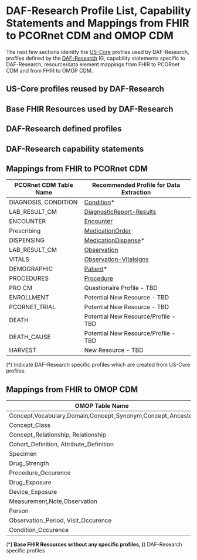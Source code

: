 # DAF-Research Profile List, Capability Statements and Mappings from FHIR to PCORnet CDM and OMOP CDM

The next few sections identify the [US-Core] profiles used by DAF-Research, profiles defined by the [DAF-Research] IG, capability statements specific to DAF-Research, resource/data element mappings from FHIR to PCORnet CDM and from FHIR to OMOP CDM.


## US-Core profiles reused by DAF-Research




## Base FHIR Resources used by DAF-Research 



## DAF-Research defined profiles



## DAF-Research capability statements



## Mappings from FHIR to PCORnet CDM 

|PCORnet CDM Table Name            |Recommended Profile for Data Extraction|
|----------------------------------|----------------------------------------|
|DIAGNOSIS, CONDITION|[Condition](daf-condition.html)*|
|LAB_RESULT_CM|[DiagnosticReport-Results](us-core-diagnosticreport.html)|
|ENCOUNTER|[Encounter](daf-encounter.html)|
|Prescribing|[MedicationOrder](us-core-medicationorder.html)|
|DISPENSING|[MedicationDispense](daf-medicationdispense.html)*|
|LAB_RESULT_CM|[Observation](us-core-resultobs.html)|
|VITALS|[Observation-Vitalsigns](us-core-vitalsigns.html)|
|DEMOGRAPHIC|[Patient](daf-patient.html)*|
|PROCEDURES|[Procedure](us-core-procedure.html)|
|PRO CM|Questionaire Profile - TBD|
|ENROLLMENT|Potential New Resource - TBD|
|PCORNET_TRIAL|Potential New Resource - TBD|
|DEATH|Potential New Resource/Profile - TBD|
|DEATH_CAUSE|Potential New Resource/Profile - TBD|
|HARVEST|New Resource - TBD|


(*) Indicate DAF-Research specific profiles which are created from US-Core profiles.


## Mappings from FHIR to OMOP CDM

|OMOP Table Name            |Recommended Profile for Data Extraction|
|----------------------------------|----------------------------------------|
|Concept,Vocabulary,Domain,Concept_Synonym,Concept_Ancestor|ValueSet **|
|Concept_Class|Concept **|
|Concept_Relationship, Relationship|ConceptMap **|
|Cohort_Definition, Attribute_Definition|Group **|
|Specimen|Specimen **|
|Drug_Strength|[Medication](us-core-medication.html)|
|Procedure_Occurence|[Procedure](us-core-procedure.html)|
|Drug_Exposure|[MedicationOrder](us-core-medicationorder.html),[MedicationStatement](us-core-medicationstatement.html),[Immunization](us-core-immunization.html)|
|Device_Exposure|[Procedure](us-core-procedure.html),[Device](us-core-device.html)|
|Measurement,Note,Observation|[Observation](us-core-resultobs.html)|
|Person|[Patient](daf-patient.html)*|
|Observation_Period, Visit_Occurence|[Encounter](daf-encounter.html)|
|Condition_Occurence|[Condition](daf-condition.html)*|


(***) Base FHIR Resources without any specific profiles, (**) DAF-Research specific profiles


[DAF-Core]: daf-core.html
[US-Core]: us-core.html
[DAF-Research]: daf-research.html
[Office of the National Coordinator (ONC)]: http://www.healthit.gov/newsroom/about-onc 
[ONC]: http://www.healthit.gov/newsroom/about-onc
[Data Access Framework]: http://wiki.siframework.org/Data+Access+Framework+Homepage
[DAF]: http://wiki.siframework.org/Data+Access+Framework+Homepage
[PCORI]:  http://www.pcori.org
[PCORnet]: http://www.pcornet.org/
[Argonaut]: http://argonautwiki.hl7.org/index.php?title=Main_Page* 
[ASPE]: https://aspe.hhs.gov/
[DAF-Research-intro]: daf-research-intro.html
[C1, C2, C3, C4]: daf-research-intro.html
[Data Source Conformance]: capabilitystatement-daf-datasource.html
[Data Mart Conformance]: capabilitystatement-daf-datamart.html
[Research Query Composer Conformance]: capabilitystatement-daf-datasource.html
[Research Query Responder Conformance]: capabilitystatement-daf-datasource.html
[DAF-Task]: daf-task.html
[DAF-Provenance]: daf-provenance.html
[DAF-OperationDefinition]: daf-operationdefinition.html
[DAF-Conformance]: daf-conformance.html
[DAF-QueryResults]: daf-queryresults.html
[PCORnet CDM]: http://pcornet.org/pcornet-common-data-model/
[OMOP CDM]: http://omop.org/CDM
[PCORnet]: http://www.pcornet.org/
[HHS de-identification guidance]: https://www.hhs.gov/hipaa/for-professionals/privacy/special-topics/de-identification/

